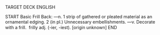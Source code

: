 TARGET DECK
ENGLISH

START
Basic
Frill
Back: —n. 1 strip of gathered or pleated material as an ornamental edging. 2 (in pl.) Unnecessary embellishments. —v. Decorate with a frill.  frilly adj. (-ier, -iest). [origin unknown]
END
